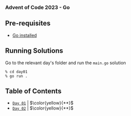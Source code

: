 ### Advent of Code 2023 - Go

## Pre-requisites
 - [Go installed](https://go.dev/)

## Running Solutions

Go to the relevant day's folder and run the `main.go` solution

    % cd day01
    % go run .

## Table of Contents

- [`Day 01`](./day01/) | $\color{yellow}{**}$
- [`Day 02`](./day02/) | $\color{yellow}{**}$
